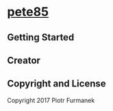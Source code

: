 # [pete85](http://pete85.com/)



## Getting Started


## Creator


## Copyright and License

Copyright 2017 Piotr Furmanek
